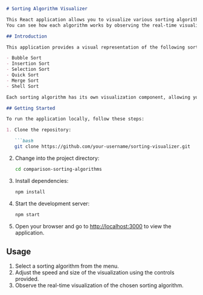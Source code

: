 ```markdown
# Sorting Algorithm Visualizer

This React application allows you to visualize various sorting algorithms in action.
You can see how each algorithm works by observing the real-time visualization of the sorting process.

## Introduction

This application provides a visual representation of the following sorting algorithms:

- Bubble Sort
- Insertion Sort
- Selection Sort
- Quick Sort
- Merge Sort
- Shell Sort

Each sorting algorithm has its own visualization component, allowing you to observe the step-by-step process of sorting.

## Getting Started

To run the application locally, follow these steps:

1. Clone the repository:

   ```bash
   git clone https://github.com/your-username/sorting-visualizer.git
   ```

2. Change into the project directory:

   ```bash
   cd comparison-sorting-algorithms

   ```

3. Install dependencies:

   ```bash
   npm install
   ```

4. Start the development server:

   ```bash
   npm start
   ```

5. Open your browser and go to [http://localhost:3000](http://localhost:3000) to view the application.

## Usage

1. Select a sorting algorithm from the  menu.
2. Adjust the speed and size of the visualization using the controls provided.
3. Observe the real-time visualization of the chosen sorting algorithm.
